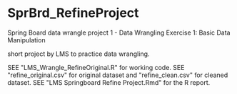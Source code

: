 # SprBrd_RefineProject
Spring Board data wrangle project 1 - Data Wrangling Exercise 1: Basic Data Manipulation

short project by LMS to practice data wrangling.

SEE "LMS_Wrangle_RefineOriginal.R" for working code.
SEE "refine_original.csv" for original dataset and "refine_clean.csv" for cleaned dataset.
SEE "LMS Springboard Refine Project.Rmd" for the R report.
